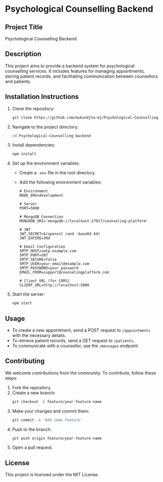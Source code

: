 # Psychological Counselling Backend

## Project Title
Psychological Counselling Backend

## Description
This project aims to provide a backend system for psychological counselling services. It includes features for managing appointments, storing patient records, and facilitating communication between counsellors and patients.

## Installation Instructions
1. Clone the repository:
   ```bash
   git clone https://github.com/mukundjha-mj/Psychological-Counselling-backend.git
   ```
2. Navigate to the project directory:
   ```bash
   cd Psychological-Counselling-backend
   ```
3. Install dependencies:
   ```bash
   npm install
   ```
4. Set up the environment variables:
   - Create a `.env` file in the root directory.
   - Add the following environment variables:

     ```plaintext
     # Environment
     NODE_ENV=development

     # Server
     PORT=5000

     # MongoDB Connection
     MONGODB_URI='mongodb://localhost:27017/counseling-platform'

     # JWT
     JWT_SECRET=$(openssl rand -base64 64)
     JWT_EXPIRE=30d

     # Email Configuration
     SMTP_HOST=smtp.example.com
     SMTP_PORT=587
     SMTP_SECURE=false
     SMTP_USER=your_email@example.com
     SMTP_PASSWORD=your_password
     EMAIL_FROM=support@counselingplatform.com

     # Client URL (for CORS)
     CLIENT_URL=http://localhost:5000
     ```

5. Start the server:
   ```bash
   npm start
   ```

## Usage
- To create a new appointment, send a POST request to `/appointments` with the necessary details.
- To retrieve patient records, send a GET request to `/patients`.
- To communicate with a counsellor, use the `/messages` endpoint.

## Contributing
We welcome contributions from the community. To contribute, follow these steps:
1. Fork the repository.
2. Create a new branch:
   ```bash
   git checkout -b feature/your-feature-name
   ```
3. Make your changes and commit them:
   ```bash
   git commit -m 'Add some feature'
   ```
4. Push to the branch:
   ```bash
   git push origin feature/your-feature-name
   ```
5. Open a pull request.

## License
This project is licensed under the MIT License.
